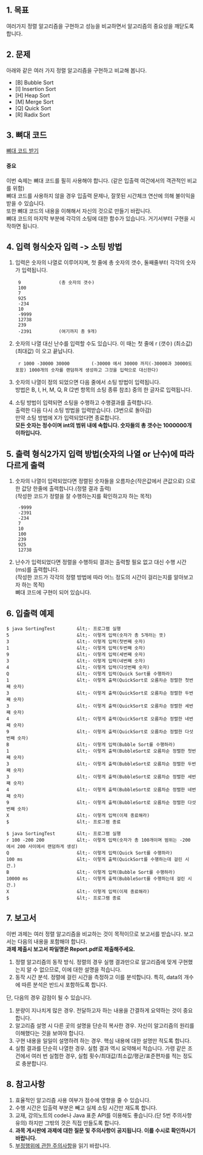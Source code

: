 ## 1\. 목표

여러가지 정렬 알고리즘을 구현하고 성능을 비교하면서 알고리즘의 중요성을 깨닫도록 합니다.

## 2\. 문제

아래와 같은 여러 가지 정렬 알고리즘을 구현하고 비교해 봅니다.

* [B] Bubble Sort
* [I] Insertion Sort
* [H] Heap Sort
* [M] Merge Sort
* [Q] Quick Sort
* [R] Radix Sort

## 3\. 뼈대 코드

[뼈대 코드 받기][1]

#### 중요

이번 숙제는 뼈대 코드를 필히 사용해야 합니다. (같은 입출력 여건에서의 객관적인 비교를 위함)  
뼈대 코드를 사용하지 않을 경우 입출력 문제나, 잘못된 시간체크 연산에 의해 불이익을 받을 수 있습니다.  
또한 뼈대 코드의 내용을 이해해서 자신의 것으로 만들기 바랍니다.  
뼈대 코드의 마지막 부분에 각각의 소팅에 대한 함수가 있습니다. 거기서부터 구현을 시작하면 됩니다.

## 4\. 입력 형식숫자 입력 -&gt; 소팅 방법

1. 입력은 숫자의 나열로 이루어지며, 첫 줄에 총 숫자의 갯수, 둘째줄부터 각각의 숫자가 입력됩니다.

        9              (총 숫자의 갯수)
        100
        7
        925
        -234
        10
        -9999
        12738
        239
        -2391          (여기까지 총 9개)

2. 숫자의 나열 대신 난수를 입력할 수도 있습니다. 이 때는 첫 줄에 r (갯수) (최소값) (최대값) 이 오고 끝납니다.

        r 1000 -30000 30000        (-30000 에서 30000 까지(-30000과 30000도 포함) 1000개의 숫자를 랜덤하게 생성하고 그것을 입력으로 대신한다)

3. 숫자의 나열이 정의 되었으면 다음 줄에서 소팅 방법이 입력됩니다.  
방법은 B, I, H, M, Q, R (2번 항목의 소팅 종류 참조) 중의 한 글자로 입력됩니다.
4. 소팅 방법이 입력되면 소팅을 수행하고 수행결과를 출력합니다.  
출력한 다음 다시 소팅 방법을 입력받습니다. (3번으로 돌아감)  
만약 소팅 방법에 X가 입력되었다면 종료합니다.  
**모든 숫자는 정수이며 int의 범위 내에 속합니다. 숫자들의 총 갯수는 1000000개 이하입니다.**

## 5\. 출력 형식2가지 입력 방법(숫자의 나열 or 난수)에 따라 다르게 출력

1. 숫자의 나열이 입력되었다면 정렬된 숫자들을 오름차순(작은값에서 큰값으로) 으로 한 값당 한줄에 출력합니다.(정렬 결과 출력)  
(작성한 코드가 정렬을 잘 수행하는지를 확인하고자 하는 목적)

        -9999
        -2391
        -234
        7
        10
        100
        239
        925
        12738

2. 난수가 입력되었다면 정렬을 수행하되 결과는 출력할 필요 없고 대신 수행 시간(ms)를 출력합니다.  
(작성한 코드가 각각의 정렬 방법에 따라 어느 정도의 시간이 걸리는지를 알아보고자 하는 목적)  
뼈대 코드에 구현이 되어 있습니다.

## 6\. 입출력 예제


    $ java SortingTest        &lt;- 프로그램 실행
    5                         &lt;- 이렇게 입력(숫자가 총 5개라는 뜻)
    3                         &lt;- 이렇게 입력(첫번째 숫자)
    1                         &lt;- 이렇게 입력(두번째 숫자)
    9                         &lt;- 이렇게 입력(세번째 숫자)
    3                         &lt;- 이렇게 입력(네번째 숫자)
    4                         &lt;- 이렇게 입력(다섯번째 숫자)
    Q                         &lt;- 이렇게 입력(Quick Sort를 수행하라)
    1                         &lt;- 이렇게 출력(QuickSort로 오름차순 정렬한 첫번째 숫자)
    3                         &lt;- 이렇게 출력(QuickSort로 오름차순 정렬한 두번째 숫자)
    3                         &lt;- 이렇게 출력(QuickSort로 오름차순 정렬한 세번째 숫자)
    4                         &lt;- 이렇게 출력(QuickSort로 오름차순 정렬한 네번째 숫자)
    9                         &lt;- 이렇게 출력(QuickSort로 오름차순 정렬한 다섯번째 숫자)
    B                         &lt;- 이렇게 입력(Bubble Sort를 수행하라)
    1                         &lt;- 이렇게 출력(BubbleSort로 오름차순 정렬한 첫번째 숫자)
    3                         &lt;- 이렇게 출력(BubbleSort로 오름차순 정렬한 두번째 숫자)
    3                         &lt;- 이렇게 출력(BubbleSort로 오름차순 정렬한 세번째 숫자)
    4                         &lt;- 이렇게 출력(BubbleSort로 오름차순 정렬한 네번째 숫자)
    9                         &lt;- 이렇게 출력(BubbleSort로 오름차순 정렬한 다섯번째 숫자)
    X                         &lt;- 이렇게 입력(이제 종료해라)
    $                         &lt;- 프로그램 종료

    $ java SortingTest        &lt;- 프로그램 실행
    r 100 -200 200            &lt;- 이렇게 입력(숫자가 총 100개이며 범위는 -200 에서 200 사이에서 랜덤하게 생성)
    Q                         &lt;- 이렇게 입력(Quick Sort를 수행하라)
    100 ms                    &lt;- 이렇게 출력(QuickSort를 수행하는데 걸린 시간.)
    B                         &lt;- 이렇게 입력(Bubble Sort를 수행하라)
    10000 ms                  &lt;- 이렇게 출력(BubbleSort를 수행하는데 걸린 시간.)
    X                         &lt;- 이렇게 입력(이제 종료해라)
    $                         &lt;- 프로그램 종료

## 7\. 보고서

이번 과제는 여러 정렬 알고리즘을 비교하는 것이 목적이므로 보고서를 받습니다. 보고서는 다음의 내용을 포함해야 합니다.  
**과제 제출시 보고서 파일명은 Report.pdf로 제출해주세요.**

1. 정렬 알고리즘의 동작 방식. 정렬의 경우 실행 결과만으로 알고리즘에 맞게 구현했는지 알 수 없으므로, 이에 대한 설명을 적습니다.
2. 동작 시간 분석. 정렬에 걸린 시간을 측정하고 이를 분석합니다. 특히, data의 개수에 따른 분석은 반드시 포함하도록 합니다.

단, 다음의 경우 감점이 될 수 있습니다.

1. 분량이 지나치게 많은 경우. 전달하고자 하는 내용을 간결하게 요약하는 것이 중요합니다.
2. 알고리즘 설명 시 다른 곳의 설명을 단순히 복사한 경우. 자신이 알고리즘의 원리를 이해했다는 것을 보여야 합니다.
3. 구현 내용을 일일이 설명하려 하는 경우. 핵심 내용에 대한 설명만 적도록 합니다.
4. 실험 결과를 단순히 나열한 경우. 실험 결과 역시 요약해서 적습니다. 가령 같은 조건에서 여러 번 실험한 경우, 실험 횟수/최대값/최소값/평균/표준편차를 적는 정도로 충분합니다.

## 8\. 참고사항

1. 효율적인 알고리즘 사용 여부가 점수에 영향을 줄 수 있습니다.
2. 수행 시간은 입출력 부분은 빼고 실제 소팅 시간만 재도록 합니다.
3. 교재, 강의노트의 code나 Java 표준 API를 이용해도 좋습니다.(단 5번 주의사항 유의) 하지만 그밖의 것은 직접 만들도록 합니다.
4. **과목 게시판에 과제에 대한 질문 및 주의사항이 공지됩니다. 이를 수시로 확인하시기 바랍니다.**
5. [부정행위에 관한 주의사항][2]을 읽기 바랍니다.

[1]: https://soar.snu.ac.kr/course/ds/assignment/4/SortingTest.java
[2]: https://soar.snu.ac.kr/assignments/cheating
